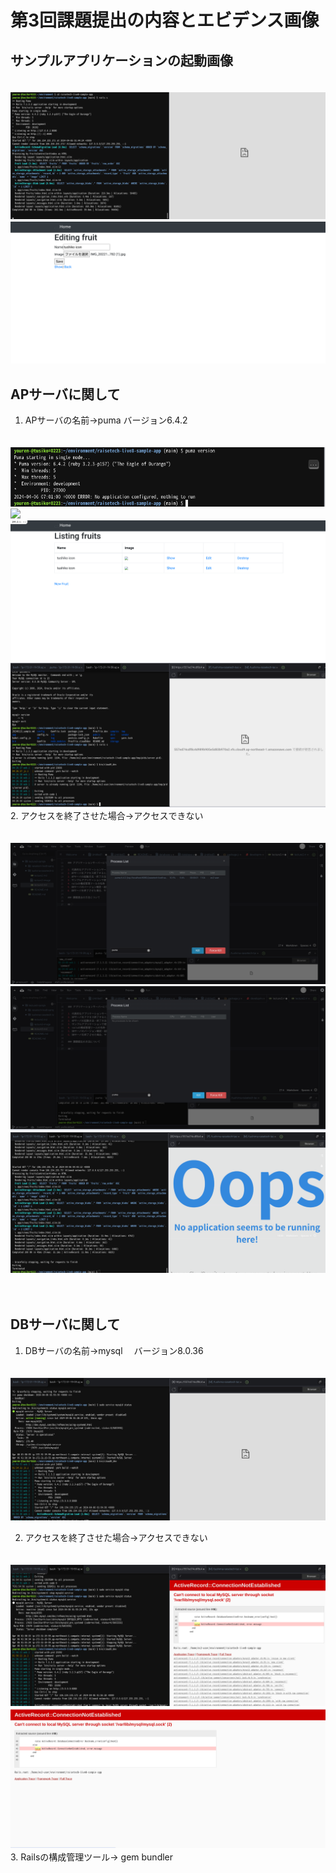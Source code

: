 # 第3回課題提出の内容とエビデンス画像

## サンプルアプリケーションの起動画像
　
　　![](lecture3-images/lecture3-1-images.png)　
 　![](lecture3-images/lecture3-1-2-images.png)


## APサーバに関して
1. APサーバの名前→puma    バージョン6.4.2

　![](lecture3-images/lecture3-3-3-6.images.png)
  ![](lecture3-images/lecture3-3-3-6-images.png)
  ![](lecture3-images/lecture3-2-2-images.png)
  ![](lecture3-images/lecture3-3-3-images.png)
2. アクセスを終了させた場合→アクセスできない

　![](lecture3-images/lecture3-3-images.png)
  ![](lecture3-images/lecture3-8-images.png)
  ![](lecture3-images/lecture3-2-4-images.png)

　
 
  
  
## DBサーバに関して
1. DBサーバの名前→mysql  　バージョン8.0.36

　![](lecture3-images/lecture3-5-images.png)


2. アクセスを終了させた場合→アクセスできない

　![](lecture3-images/lecture3-7-images.png)
　
　![](lecture3-images/lecture3-6-images.png)
　　
　　
3. Railsの構成管理ツール→ gem bundler
　
